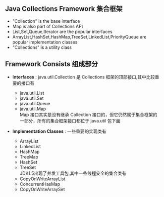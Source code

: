 ## Java Collections Framework 集合框架
* "Collection" is the base interface
* Map is also part of Collections API
* List,Set,Queue,Iterator are the popular interfaces
* ArrayList,HashSet,HashMap,TreeSet,LinkedList,PriorityQueue are popular implementation classes
* "Collections" is a utility class

## Framework Consists 组成部分
* **Interfaces** : java.util.Collection 是 Collections 框架的顶部接口,其中比较重要的接口有  
  * java.util.List
  * java.util.Set
  * java.util.Queue 
  * java.util.Map  
  Map 接口其实是没有继承 Collection 接口的，但它仍然属于集合框架的一部分，所有的集合框架接口都位于 java.util 包下面  

* **Implementation Classes** : 一些重要的实现类有
  * ArrayList
  * LinkedList
  * HashMap
  * TreeMap
  * HashSet
  * TreeSet  
  JDK1.5出现了并发工具包,其中一些线程安全的集合类有
  * CopyOnWriteArrayList
  * ConcurrentHasMap
  * CopyOnWriteArraySet
  